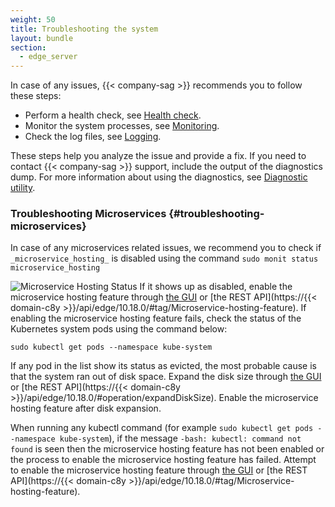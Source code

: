 ```yaml
---
weight: 50
title: Troubleshooting the system
layout: bundle
section:
  - edge_server
---
```


In case of any issues, {{< company-sag >}} recommends you to follow these steps:

* Perform a health check, see [Health check](/edge/operating-edge/#health-check).
* Monitor the system processes, see [Monitoring](/edge/operating-edge/#monitoring).
* Check the log files, see [Logging](/edge/operating-edge/#logs-files).

These steps help you analyze the issue and provide a fix. If you need to contact {{< company-sag >}} support, include the output of the diagnostics dump. For more information about using the diagnostics, see [Diagnostic utility](#diagnostics).


### Troubleshooting Microservices {#troubleshooting-microservices}

In case of any microservices related issues, we recommend you to check if `_microservice_hosting_` is disabled using the command `sudo monit status microservice_hosting`

![Microservice Hosting Status](/images/edge/monit_status_microservice_hosting.png)
If it shows up as disabled, enable the microservice hosting feature through [the GUI](/edge/edge-configuration/#enabling-or-disabling-the-microservice-hosting-feature-using-the-ui) or [the REST API](https://{{< domain-c8y >}}/api/edge/10.18.0/#tag/Microservice-hosting-feature).
If enabling the microservice hosting feature fails, check the status of the Kubernetes system pods using the command below:
```shell
sudo kubectl get pods --namespace kube-system
```
If any pod in the list show its status as evicted, the most probable cause is that the system ran out of disk space. Expand the disk size through [the GUI](/edge/operating-edge/#expanding-the-disk-size) or [the REST API](https://{{< domain-c8y >}}/api/edge/10.18.0/#operation/expandDiskSize). Enable the microservice hosting feature after disk expansion.

When running any kubectl command (for example `sudo kubectl get pods --namespace kube-system`), if the message `-bash: kubectl: command not found` is seen then the microservice hosting feature has not been enabled or the process to enable the microservice hosting feature has failed. Attempt to enable the microservice hosting feature through [the GUI](/edge/edge-configuration/#enabling-or-disabling-the-microservice-hosting-feature-using-the-ui) or [the REST API](https://{{< domain-c8y >}}/api/edge/10.18.0/#tag/Microservice-hosting-feature).
